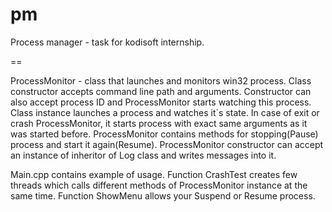 pm
==
Process manager - task for kodisoft internship. 

==

ProcessMonitor - class that launches and monitors win32 process. Class constructor accepts command line path and arguments. Constructor can also accept process ID and ProcessMonitor starts watching this process. Class instance launches a process and watches it`s state. 
In case of exit or crash ProcessMonitor, it starts process with exact same arguments as it was started before.
ProcessMonitor contains methods for stopping(Pause) process and start it again(Resume).
ProcessMonitor constructor can accept an instance of inheritor of Log class and writes messages into it.

Main.cpp contains example of usage. 
Function CrashTest creates few threads which calls different methods of ProcessMonitor instance at the same time. Function ShowMenu allows your Suspend or Resume process.
